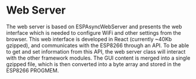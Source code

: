 # Web Server

The web server is based on ESPAsyncWebServer and presents the web interface which is needed to configure WiFi and other settings from the browser. This web interface is developed in React (currently ~40Kb gzipped), and communicates with the ESP8266 through an API. To be able to get and set information from this API, the web server class will interact with the other framework modules. The GUI content is merged into a single gzipped file, which is then converted into a byte array and stored in the ESP8266 PROGMEM.
